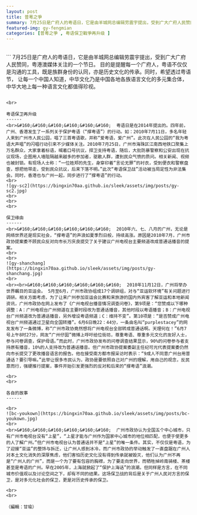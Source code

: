 ```yaml
---
layout: post
title: 普粵之爭
summary: 7月25日是广府人的粤语日，它是由羊城网总编辑劳震宇提出，受到广大广府人民赞同，粤港澳媒体关注的一个节日。目的是提醒每一个广府人，粤语不仅仅是沟通的工具，既是族群身份的认同，亦是历史文化的传承。同时，希望透过粤语节，让每一个中国人知道，中华文化乃是中国各地各族语言文化的多元集合体，中华大地上每一种语言文化都值得珍视。
featured-img: gy-fengmian
categories: [普粵之爭 , 粤语保卫戰爭再升级 ]
---
```


<br>
```
    7月25日是广府人的粤语日，它是由羊城网总编辑劳震宇提出，受到广大广府人民赞同，粤港澳媒体关注的一个节日。
目的是提醒每一个广府人，粤语不仅仅是沟通的工具，既是族群身份的认同，亦是历史文化的传承。同时，希望透过粤语节，
让每一个中国人知道，中华文化乃是中国各地各族语言文化的多元集合体，中华大地上每一种语言文化都值得珍视。

```

<br>

粤语保卫再升级
------
<br>&#160;&#160;&#160;&#160;&#160;&#160;  粤语日是在2014年提出的。四年前，广州、香港发生了一系列关于保护粤语（“撑粤语”）的行动。如：2010年7月11日，多名年轻人来到广州市人民公园，唱了三首粤语歌，并称“爱粤语，爱广州”。此次在人民公园的“我为粤语大声唱”的闪唱行动引来不少媒体关注。2010年7月25日，广州市海珠区江南西地铁口聚集上万名群众，大家拿着标语，喊着口号抗议，捍卫支持粤语，随后，大批防暴警察和公安出现在抗议现场，企图用人墙阻隔越来越多的参加者，驱散人群，遭到民众气愤的质问。相关新闻、视频也被封锁。有现场人士称：“一位姓郑的先生，身穿印着“言论无罪”的衬衣，受到便衣和警察盘查，想把他带走，受到民众抗议，后来下落不明。”此次“粤语保卫战”活动被当局定性为非法集会。同时，香港也与广州一起，同步进行了“撑粤语”的行动。
<br>
![gy-sc2](https://bingxin70aa.github.io/sleek/assets/img/posts/gy-sc2.jpg)
<br>
<br>
<br>

保卫缘由
------
<br>&#160;&#160;&#160;&#160;&#160;&#160;  2010年六、七、八月的广州，无论是网络世界还是现实社会，“撑粤语”的声浪如夏季烈日般，持续高涨。原因是2010年7月，广州市政协提案委不顾民众反对向市长万庆良提交了关于建议广州电视台主要频道改成普通话播音的提案。
<br>
<br>
![gy-shanchang](https://bingxin70aa.github.io/sleek/assets/img/posts/gy-shanchang.jpg)
<br>
<br><br>&#160;&#160;&#160;&#160;&#160;&#160;  2010年11月12日，广州将举办世界瞩目的亚运会。 5月至6月，广州市政协组成17个调研组，对与“亚运软环境”有关问题进行调研。相关方面考虑，为了让来广州参加亚运会比赛和来旅游的国内外宾客了解亚运和本地新闻资讯，广州市政协在网上发布了《广州电视台播音情况调查问卷》，第9项是：“您赞成以下哪种调整：A：广州电视台广州频道在主要时段改为普通话播音，其他时段以粤语播音；B：广州电视台广州频道改为普通话播音，另外增设粤语频道；C：维持不变”。第10项是：“是否赞成广州电视台广州频道通过卫星向全国转播”。6月6日晚22：44分，一条由名叫“purplestacey”的网友发布了一条微博，称“广州市政协竟然想将广州电视台全部转成普通话啊。天理何在！”6月7号上午8时27分，网友“广州仔囡”微博上呼吁给位街坊，尊重粤语、尊重多元文化的友好人士，参与问卷调查，保护母语。”而此时，广州市政协发布的问卷调查结果显示，90%的问卷参与者支持原有播音，10%的人支持改为普通话播音。但广州市政协提案委副主任纪可光代表提案委仍然向市长提交了更改播音语言的报告。他在接受南方都市报采访时表示：“9成人不同意广州台用普通话？要引导嘛。”此举让很多市民认为，政协是要依照自己对广州的理解，用自己的观念，反民意而行，强硬推行提案，事件开始引发更强烈的反对和后来的“撑粤语”浪潮。
    
<br>
<br>  

各自的故事
------

<br>
![bc-youkown](https://bingxin70aa.github.io/sleek/assets/img/posts/bc-youkown.jpg)
<br>
<br>&#160;&#160;&#160;&#160;&#160;&#160;  广州市政协认为全国五个中心城市，只有广州市电视台没有“上星”，“上星才能与广州作为国家中心城市的地位相匹配，也便于使更多的人了解广州。”但广州市电视台认为普通话并不是“上星”的唯一条件。其实，不仅仅是粤语，为了迎接“亚运”的整饰与拆迁，让广州人感到冰冷，而广州市政协的举动触发了一直盘踞在广州人对本土文化消失的深厚焦虑，他们害怕历史文化没有得到传承就被毁灭，他们认为广州不再是“广州人的广州”，而是一个为了要有包容的胸襟，为了要走向世界，而牺牲掉岭南骑楼、茶楼甚至是粤语的广州。早在2005年，上海就掀起了“保护上海话”的浪潮。但同样是方言，在不同城市价值观以及讨论空间之下，却有不同的结果。这场保卫战的背后是关于广州人民对方言的保卫，是对多元化社会的保卫，更是对历史传承的保卫。

<br>
<br>

（編輯：甘瑜）
